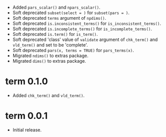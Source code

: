 - Added `pars_scalar()` and `npars_scalar()`.
- Soft deprecated `subset(select = )` for `subset(pars = )`.
- Soft deprecated `terms` argument of `npdims()`.
- Soft deprecated `is.inconsistent_terms()` for `is_inconsistent_terms()`.
- Soft deprecated `is.incomplete_terms()` for `is_incomplete_terms()`.
- Soft deprecated `is.term()` for `is_term()`.
- Soft deprecated 'class' value of `validate` argument of `chk_term()` and `vld_term()` and set to be 'complete'.
- Soft deprecated `pars(x, terms = TRUE)` for `pars_terms(x)`.
- Migrated `ndims()` to extras package.
- Migrated `dims()` to extras package.

# term 0.1.0

- Added `chk_term()` and `vld_term()`.

# term 0.0.1

- Initial release.
